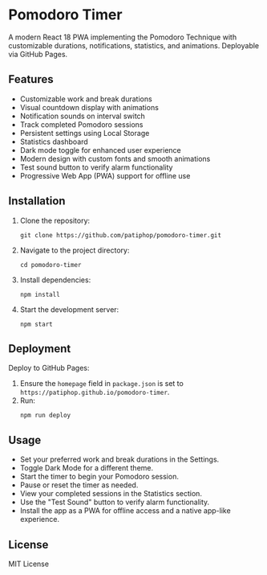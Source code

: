 # Pomodoro Timer

A modern React 18 PWA implementing the Pomodoro Technique with customizable durations, notifications, statistics, and animations. Deployable via GitHub Pages.

## Features
- Customizable work and break durations
- Visual countdown display with animations
- Notification sounds on interval switch
- Track completed Pomodoro sessions
- Persistent settings using Local Storage
- Statistics dashboard
- Dark mode toggle for enhanced user experience
- Modern design with custom fonts and smooth animations
- Test sound button to verify alarm functionality
- Progressive Web App (PWA) support for offline use

## Installation

1. Clone the repository:
   ```
   git clone https://github.com/patiphop/pomodoro-timer.git
   ```
2. Navigate to the project directory:
   ```
   cd pomodoro-timer
   ```
3. Install dependencies:
   ```
   npm install
   ```
4. Start the development server:
   ```
   npm start
   ```

## Deployment

Deploy to GitHub Pages:
1. Ensure the `homepage` field in `package.json` is set to `https://patiphop.github.io/pomodoro-timer`.
2. Run:
   ```
   npm run deploy
   ```

## Usage

- Set your preferred work and break durations in the Settings.
- Toggle Dark Mode for a different theme.
- Start the timer to begin your Pomodoro session.
- Pause or reset the timer as needed.
- View your completed sessions in the Statistics section.
- Use the "Test Sound" button to verify alarm functionality.
- Install the app as a PWA for offline access and a native app-like experience.

## License

MIT License
